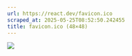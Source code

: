 ```yaml
---
url: https://react.dev/favicon.ico
scraped_at: 2025-05-25T08:52:50.242455
title: favicon.ico (48×48)
---
```


![](https://react.dev/favicon.ico)


